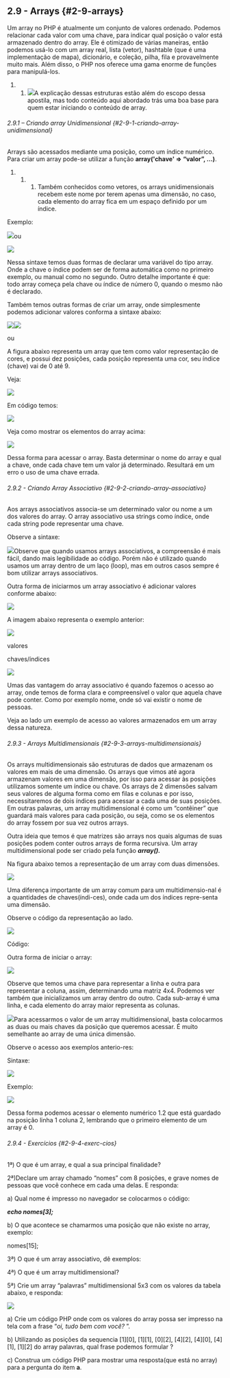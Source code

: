 ## 2.9 - Arrays {#2-9-arrays}

Um array no PHP é atualmente um conjunto de valores ordenado. Podemos relacionar cada valor com uma chave, para indicar qual posição o valor está armazenado dentro do array. Ele é otimizado de várias maneiras, então podemos usá-lo com um array real, lista (vetor), hashtable (que é uma implementação de mapa), dicionário, e coleção, pilha, fila e provavelmente muito mais. Além disso, o PHP nos oferece uma gama enorme de funções para manipulá-los.

1.  1.  ![](../assets/figuras87.png)A explicação dessas estruturas estão além do escopo dessa apostila, mas todo conteúdo aqui abordado trás uma boa base para quem estar iniciando o conteúdo de array.

###### 2.9.1 – Criando array Unidimensional {#2-9-1-criando-array-unidimensional}

Arrays são acessados mediante uma posição, como um índice numérico. Para criar um array pode-se utilizar a função **array(&#039;chave&#039; =&gt; “valor”, …)**.

1.  1.  1.  Também conhecidos como vetores, os arrays unidimensionais recebem este nome por terem apenas uma dimensão, no caso, cada elemento do array fica em um espaço definido por um índice.

Exemplo:

![](../assets/figuras89.png)ou

![](../assets/figuras90.png)

Nessa sintaxe temos duas formas de declarar uma variável do tipo array. Onde a chave o índice podem ser de forma automática como no primeiro exemplo, ou manual como no segundo. Outro detalhe importante é que: todo array começa pela chave ou índice de número 0, quando o mesmo não é declarado.

Também temos outras formas de criar um array, onde simplesmente podemos adicionar valores conforma a sintaxe abaixo:

![](../assets/figuras92.png)![](../assets/figuras91.png)

ou

A figura abaixo representa um array que tem como valor representação de cores, e possui dez posições, cada posição representa uma cor, seu índice (chave) vai de 0 até 9.

Veja:

![](../assets/figuras93.png)

Em código temos:

![](../assets/figuras94.png)

Veja como mostrar os elementos do array acima:

![](../assets/figuras98.png)

Dessa forma para acessar o array. Basta determinar o nome do array e qual a chave, onde cada chave tem um valor já determinado. Resultará em um erro o uso de uma chave errada.

###### 2.9.2 - Criando Array Associativo {#2-9-2-criando-array-associativo}

Aos arrays associativos associa-se um determinado valor ou nome a um dos valores do array. O array associativo usa strings como índice, onde cada string pode representar uma chave.

Observe a sintaxe:

![](../assets/figuras88.png)Observe que quando usamos arrays associativos, a compreensão é mais fácil, dando mais legibilidade ao código. Porém não é utilizado quando usamos um array dentro de um laço (loop), mas em outros casos sempre é bom utilizar arrays associativos.

Outra forma de iniciarmos um array associativo é adicionar valores conforme abaixo:

![](../assets/figuras95.png)

A imagem abaixo representa o exemplo anterior:

![](../assets/figuras96.png)

valores

chaves/índices

![](../assets/figuras97.png)

Umas das vantagem do array associativo é quando fazemos o acesso ao array, onde temos de forma clara e compreensível o valor que aquela chave pode conter. Como por exemplo nome, onde só vai existir o nome de pessoas.

Veja ao lado um exemplo de acesso ao valores armazenados em um array dessa natureza.

###### 2.9.3 - Arrays Multidimensionais {#2-9-3-arrays-multidimensionais}

Os arrays multidimensionais são estruturas de dados que armazenam os valores em mais de uma dimensão. Os arrays que vimos até agora armazenam valores em uma dimensão, por isso para acessar às posições utilizamos somente um índice ou chave. Os arrays de 2 dimensões salvam seus valores de alguma forma como em filas e colunas e por isso, necessitaremos de dois índices para acessar a cada uma de suas posições. Em outras palavras, um array multidimensional é como um “contêiner” que guardará mais valores para cada posição, ou seja, como se os elementos do array fossem por sua vez outros arrays.

Outra ideia que temos é que matrizes são arrays nos quais algumas de suas posições podem conter outros arrays de forma recursiva. Um array multidimensional pode ser criado pela função **_array()._**

Na figura abaixo temos a representação de um array com duas dimensões.

![](../assets/figuras99.png)

Uma diferença importante de um array comum para um multidimensio-nal é a quantidades de chaves(índi-ces), onde cada um dos índices repre-senta uma dimensão.

Observe o código da representação ao lado.

![](../assets/figuras100.png)

Código:

Outra forma de iniciar o array:

![](../assets/figuras101.png)

Observe que temos uma chave para representar a linha e outra para representar a coluna, assim, determinando uma matriz 4x4\. Podemos ver também que inicializamos um array dentro do outro. Cada sub-array é uma linha, e cada elemento do array maior representa as colunas.

![](../assets/figuras102.png)Para acessarmos o valor de um array multidimensional, basta colocarmos as duas ou mais chaves da posição que queremos acessar. É muito semelhante ao array de uma única dimensão.

Observe o acesso aos exemplos anterio-res:

Sintaxe:

![](../assets/figuras103.png)

Exemplo:

![](../assets/figuras104.png)

Dessa forma podemos acessar o elemento numérico 1.2 que está guardado na posição linha 1 coluna 2, lembrando que o primeiro elemento de um array é 0.

###### 2.9.4 - Exercícios {#2-9-4-exerc-cios}

1ª) O que é um array, e qual a sua principal finalidade?

2ª)Declare um array chamado “nomes” com 8 posições, e grave nomes de pessoas que você conhece em cada uma delas. E responda:

a) Qual nome é impresso no navegador se colocarmos o código:

**_echo nomes[3];_**

b) O que acontece se chamarmos uma posição que não existe no array, exemplo:

nomes[15];

3ª) O que é um array associativo, dê exemplos:

4ª) O que é um array multidimensional?

5ª) Crie um array “palavras” multidimensional 5x3 com os valores da tabela abaixo, e responda:

![](../assets/figuras105.png)

a) Crie um código PHP onde com os valores do array possa ser impresso na tela com a frase “_oi, tudo bem com você?_ ”.

b) Utilizando as posições da sequencia [1][0], [1][1], [0][2], [4][2], [4][0], [4][1], [1][2] do array palavras, qual frase podemos formular ?

c) Construa um código PHP para mostrar uma resposta(que está no array) para a pergunta do item **a**.